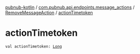 [pubnub-kotlin](../../index.md) / [com.pubnub.api.endpoints.message_actions](../index.md) / [RemoveMessageAction](index.md) / [actionTimetoken](./action-timetoken.md)

# actionTimetoken

`val actionTimetoken: `[`Long`](https://kotlinlang.org/api/latest/jvm/stdlib/kotlin/-long/index.html)
